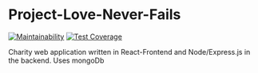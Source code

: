 # Project-Love-Never-Fails

[![Maintainability](https://api.codeclimate.com/v1/badges/72b27f89c0830b84c1f6/maintainability)](https://codeclimate.com/github/missvicki/Project-Love-Never-Fails/maintainability) [![Test Coverage](https://api.codeclimate.com/v1/badges/72b27f89c0830b84c1f6/test_coverage)](https://codeclimate.com/github/missvicki/Project-Love-Never-Fails/test_coverage)


Charity web application written in React-Frontend and Node/Express.js in the backend. Uses mongoDb
